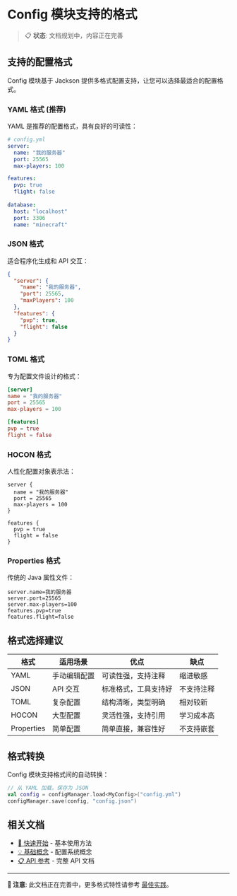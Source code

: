 # Config 模块支持的格式

> 📋 **状态**: 文档规划中，内容正在完善

## 支持的配置格式

Config 模块基于 Jackson 提供多格式配置支持，让您可以选择最适合的配置格式。

### YAML 格式 (推荐)

YAML 是推荐的配置格式，具有良好的可读性：

```yaml
# config.yml
server:
  name: "我的服务器"
  port: 25565
  max-players: 100

features:
  pvp: true
  flight: false
  
database:
  host: "localhost"
  port: 3306
  name: "minecraft"
```

### JSON 格式

适合程序化生成和 API 交互：

```json
{
  "server": {
    "name": "我的服务器",
    "port": 25565,
    "maxPlayers": 100
  },
  "features": {
    "pvp": true,
    "flight": false
  }
}
```

### TOML 格式

专为配置文件设计的格式：

```toml
[server]
name = "我的服务器"
port = 25565
max-players = 100

[features]
pvp = true
flight = false
```

### HOCON 格式

人性化配置对象表示法：

```hocon
server {
  name = "我的服务器"
  port = 25565
  max-players = 100
}

features {
  pvp = true
  flight = false
}
```

### Properties 格式

传统的 Java 属性文件：

```properties
server.name=我的服务器
server.port=25565
server.max-players=100
features.pvp=true
features.flight=false
```

## 格式选择建议

| 格式 | 适用场景 | 优点 | 缺点 |
|------|----------|------|------|
| YAML | 手动编辑配置 | 可读性强，支持注释 | 缩进敏感 |
| JSON | API 交互 | 标准格式，工具支持好 | 不支持注释 |
| TOML | 复杂配置 | 结构清晰，类型明确 | 相对较新 |
| HOCON | 大型配置 | 灵活性强，支持引用 | 学习成本高 |
| Properties | 简单配置 | 简单直接，兼容性好 | 不支持嵌套 |

## 格式转换

Config 模块支持格式间的自动转换：

```kotlin
// 从 YAML 加载，保存为 JSON
val config = configManager.load<MyConfig>("config.yml")
configManager.save(config, "config.json")
```

## 相关文档

- [🚀 快速开始](quick-start.md) - 基本使用方法
- [💡 基础概念](concepts.md) - 配置系统概念
- [📋 API 参考](api-reference.md) - 完整 API 文档

---

**📝 注意**: 此文档正在完善中，更多格式特性请参考 [最佳实践](best-practices.md)。
